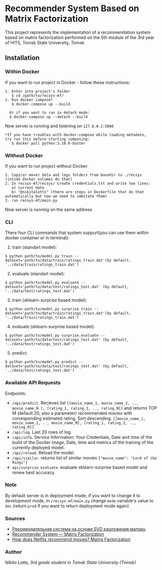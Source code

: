 
# Recommender System Based on Matrix Factorization 

This project represents the implementation of a recommendation system based on matrix factorization performed on the 5th module of the 3rd year of HITS, Tomsk State University, Tomsk.

##  Installation

### Within Docker
If you want to run project in Docker - follow these instructions:

 ```
1. Enter into project's folder
    $ cd /path/to/recsys-mf/
2. Run docker compose*
    $ docker-compose up --build
   
   Or if you want to run in detach mode:
   $ docker-compose up --detach --build
 ```

 Now server is running and listening on `127.0.0.1:5000`

 ```
 *If you have troubles with docker-compose while loading metadate,
 try run this before starting composing:
    $ docker pull python:3.10.6-buster
 ```

 ### Without Docker

If you want to run project without Docker:
 ```
1. Copy(or move) data and logs folders from basedir to ./recsys (inside docker volumes do that)
2. In recsys-mf/recsys/ create credentials.txt and write two lines:     
    a) current date 
    b) "@nikitalotts" (there are steps in Dockerfile that do that automatically but now we need to immitate them)
3. run recsys-mf/main.py
 ```
  Now server is running on the same address

### CLI
There four CLI commands that system suppurt(you can use them within docker container or in terminal):
1. train (standart model):

```$ python path/to/model.py train --dataset='path/to/data/train/ratings_train.dat'(by default, '../data/train/ratings_train.dat')```

2. evaluate (standart model):

```$ python path/to/model.py evaluate --dataset='path/to/data/test/ratings_test.dat' (by default, '../data/test/ratings_test.dat')```

3. train (sklearn-surprise based model):

```$ python path/to/model.py surprise_train --dataset='path/to/data/train/ratings_train.dat'(by default, '../data/train/ratings_train.dat')```

4. evaluate (sklearn-surprise based model):

```$ python path/to/model.py surprise_evaluate --dataset='path/to/data/test/ratings_test.dat' (by default, '../data/test/ratings_test.dat')```

5. predict:

```$ python path/to/model.py predict --dataset='path/to/data/test/ratings_test.dat' (by default, '../data/test/ratings_test.dat')```


### Available API Requests
Endpoints:
- `/api/predict`. Recieves list `[[movie_name_1, movie_name_2, .., movie_name_N ], [rating_1, rating_2, .., rating_N]]` and returns TOP M (default 20, also a parameter) recommended movies with corresponding estimated rating. Sort descending. `[[movie_name_1, movie_name_2, .., movie_name_M], [rating_1, rating_2, .., rating_M]]`
- `/api/log`. Last 20 rows of log.
- `/api/info`. Service Information: Your Credentials, Date and time of the build of the Docker image, Date, time and metrics of the training of the currently deployed model.
- `/api/reload`. Reload the model.
- `/api/similar`. returns list of similar movies `{"movie_name": "Lord of the Rings"}`  
- `api/surprise_evaluate`. evaluate sklearn-surprise based model and renew best accuracy.

### Note
By default server is in deployment mode, if you want to change it to development mode, in `/recsys-mf/main.py` change `mode` variable's value to `dev` (return `prod` if you want to return deployment mode again)

### Sources
* [Рекомендательная система на основе SVD разложения матриц](https://www.youtube.com/watch?v=DM_lGbfoIYM)
* [Recommender System — Matrix Factorization](https://towardsdatascience.com/recommendation-system-matrix-factorization-d61978660b4b)
* [How does Netflix recommend movies? Matrix Factorization](https://www.youtube.com/watch?v=ZspR5PZemcs)

### Author
*Nikita Lotts, 3rd grade student in Tomsk State University (Tomsk)*